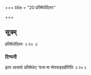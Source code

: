 +++
title = "20 प्रतिषेधेदितरः"

+++

## सूत्रम्
प्रतिषेधेदितरः ॥ २० ॥
### टिप्पनी
इतर आचार्यः प्रतिषेधेत् 'वत्स मा मोपसङ्ग्रहीरिति ॥ २०॥  
